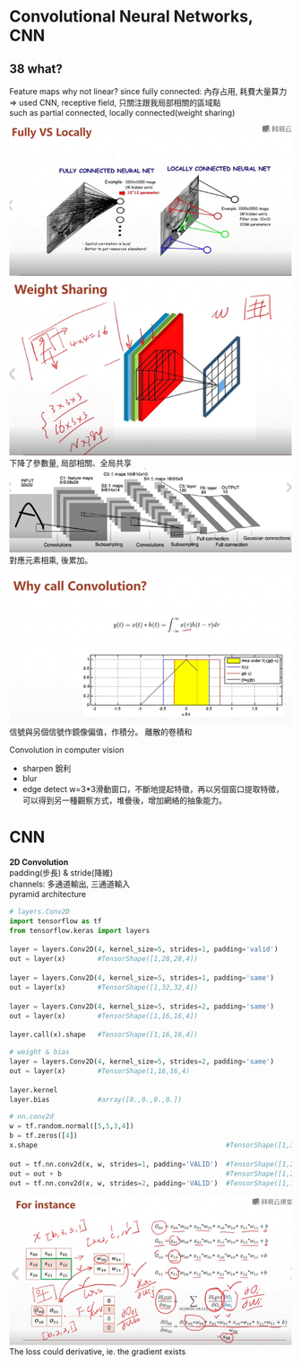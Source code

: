 # Convolutional Neural Networks, CNN  
## 38 what?

Feature maps
why not linear? since fully connected: 內存占用, 耗費大量算力   
=> used CNN, receptive field, 只關注跟我局部相關的區域點  
such as partial connected, locally connected(weight sharing)  

![](fully%26locally.png)  
![](weightsharing.png)  
下降了參數量, 局部相關、全局共享    
![](LeNet5.PNG)  
對應元素相乘, 後累加。  

![](whycallConv.png)   
信號與另個信號作鏡像偏值，作積分。
離散的卷積和  

Convolution in computer vision  
* sharpen 銳利  
* blur  
* edge detect
w=3*3滑動窗口，不斷地提起特徵，再以另個窗口提取特徵，可以得到另一種觀察方式，堆疊後，增加網絡的抽象能力。  


# CNN

**2D Convolution**  
padding(步長) & stride(降維)  
channels: 多通道輸出, 三通道輸入     
pyramid architecture  

```py
# layers.Conv2D
import tensorflow as tf
from tensorflow.keras import layers

layer = layers.Conv2D(4, kernel_size=5, strides=1, padding='valid')
out = layer(x)        #TensorShape([1,28,28,4])

layer = layers.Conv2D(4, kernel_size=5, strides=1, padding='same')
out = layer(x)        #TensorShape([1,32,32,4])

layer = layers.Conv2D(4, kernel_size=5, strides=2, padding='same')
out = layer(x)        #TensorShape([1,16,16,4])

layer.call(x).shape   #TensorShape([1,16,16,4])

```
```py
# weight & bias
layer = layers.Conv2D(4, kernel_size=5, strides=2, padding='same')
out = layer(x)        #TensorShape(1,16,16,4)

layer.kernel
layer.bias            #array([0.,0.,0.,0.])
```

```py
# nn.conv2d
w = tf.random.normal([5,5,3,4])
b = tf.zeros([4])
x.shape                                               #TensorShape([1,32,32,3])

out = tf.nn.conv2d(x, w, strides=1, padding='VALID')  #TensorShape([1,28,28,4])
out = out + b                                         #TensorShape([1,28,28,4])
out = tf.nn.conv2d(x, w, strides=2, padding='VALID')  #TensorShape([1,14,14,4])

```
![](conv.png)  
The loss could derivative, ie. the gradient exists 



